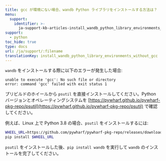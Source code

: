 ```yaml
---
title: gcc が環境にない場合、wandb Python ライブラリをインストールする方法は？
menu:
  support:
    identifier: >-
      ja-support-kb-articles-install_wandb_python_library_environments_without_gcc
support:
  - python
toc_hide: true
type: docs
url: /ja/support/:filename
translationKey: install_wandb_python_library_environments_without_gcc
---
```

`wandb` をインストールする際に以下のエラーが発生した場合:

```
unable to execute 'gcc': No such file or directory
error: command 'gcc' failed with exit status 1
```

プリビルドのホイールから `psutil` を直接インストールしてください。Python バージョンとオペレーティングシステムを [https://pywharf.github.io/pywharf-pkg-repo/psutil](https://pywharf.github.io/pywharf-pkg-repo/psutil) で確認してください。

例えば、Linux 上で Python 3.8 の場合、`psutil` をインストールするには:

```bash
WHEEL_URL=https://github.com/pywharf/pywharf-pkg-repo/releases/download/psutil-5.7.0-cp38-cp38-manylinux2010_x86_64.whl#sha256=adc36dabdff0b9a4c84821ef5ce45848f30b8a01a1d5806316e068b5fd669c6d
pip install $WHEEL_URL
```

`psutil` をインストールした後、`pip install wandb` を実行して `wandb` のインストールを完了してください。